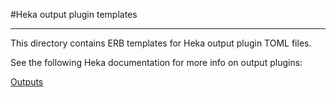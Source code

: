 #Heka output plugin templates
- - -

This directory contains ERB templates for Heka output plugin TOML files.

See the following Heka documentation for more info on output plugins: 

[Outputs](http://hekad.readthedocs.org/en/latest/config/outputs/index.html)